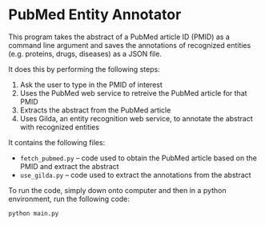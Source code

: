 # PubMed Entity Annotator

This program takes the abstract of a PubMed article ID (PMID) as a command line argument and saves the annotations of recognized entities (e.g. proteins, drugs, diseases) as a JSON file.

It does this by performing the following steps:
1. Ask the user to type in the PMID of interest
2. Uses the PubMed web service to retreive the PubMed article for that PMID
3. Extracts the abstract from the PubMed article
4. Uses Gilda, an entity recognition web service, to annotate the abstract with recognized entities

It contains the following files:
* `fetch_pubmed.py` – code used to obtain the PubMed article based on the PMID and extract the abstract
* `use_gilda.py` – code used to extract the annotations from the abstract

To run the code, simply down onto computer and then in a python environment, run the following code:

```python
python main.py